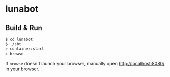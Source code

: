 # lunabot #

## Build & Run ##

```sh
$ cd lunabot
$ ./sbt
> container:start
> browse
```

If `browse` doesn't launch your browser, manually open [http://localhost:8080/](http://localhost:8080/) in your browser.

